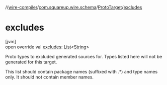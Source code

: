 //[wire-compiler](../../../index.md)/[com.squareup.wire.schema](../index.md)/[ProtoTarget](index.md)/[excludes](excludes.md)

# excludes

[jvm]\
open override val [excludes](excludes.md): [List](https://kotlinlang.org/api/latest/jvm/stdlib/kotlin.collections/-list/index.html)&lt;[String](https://kotlinlang.org/api/latest/jvm/stdlib/kotlin/-string/index.html)&gt;

Proto types to excluded generated sources for. Types listed here will not be generated for this target.

This list should contain package names (suffixed with .*) and type names only. It should not contain member names.
